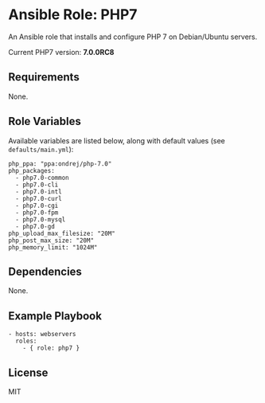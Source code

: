 # Ansible Role: PHP7

An Ansible role that installs and configure PHP 7 on Debian/Ubuntu servers.

Current PHP7 version: **7.0.0RC8**

## Requirements

None.

## Role Variables

Available variables are listed below, along with default values (see `defaults/main.yml`):

    php_ppa: "ppa:ondrej/php-7.0"    
    php_packages:
      - php7.0-common
      - php7.0-cli
      - php7.0-intl
      - php7.0-curl
      - php7.0-cgi
      - php7.0-fpm
      - php7.0-mysql
      - php7.0-gd
    php_upload_max_filesize: "20M"
    php_post_max_size: "20M"
    php_memory_limit: "1024M"

## Dependencies

None.

## Example Playbook

    - hosts: webservers
      roles:
        - { role: php7 }

## License

MIT